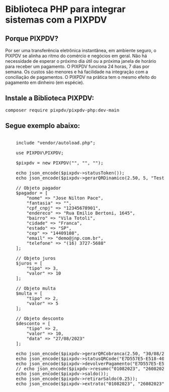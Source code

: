 # Biblioteca PHP para integrar sistemas com a PIXPDV

## Porque PIXPDV?

Por ser uma transferência eletrônica instantânea, em ambiente seguro, o PIXPDV se alinha ao ritmo do comércio e negócios em geral. Não há necessidade de esperar o próximo dia útil ou a próxima janela de horário para receber um pagamento. O PIXPDV funciona 24 horas, 7 dias por semana. Os custos são menores e há facilidade na integração com a conciliação de pagamentos. O PIXPDV na prática tem o mesmo efeito do pagamento em dinheiro (em espécie).

## Instale a Biblioteca PIXPDV:
<pre>composer require pixpdv/pixpdv-php:dev-main</pre>
## Segue exemplo abaixo:
<pre>

    include "vendor/autoload.php";

    use PIXPDV\PIXPDV;

    $pixpdv = new PIXPDV("", "", "");

    echo json_encode($pixpdv->statusToken());
    echo json_encode($pixpdv->gerarQRDinamico(2.50, 5, "Teste"));

    // Objeto pagador
    $pagador = [
        "nome" => "Jose Nilton Pace",
        "fantasia" => "",
        "cpf_cnpj" => "12345678901",
        "endereco" => "Rua Emilio Bertoni, 1645",
        "bairro" => "Vila Totoli",
        "cidade" => "Franca",
        "estado" => "SP",
        "cep" => "14409108",
        "email" => "demo@jnp.com.br",
        "telefone" => "(16) 3727-5688"
    ];

    // Objeto juros
    $juros = [
        "tipo" => 3,
        "valor" => 10
    ];

    // Objeto multa
    $multa = [
        "tipo" => 2,
        "valor" => 5
    ];

    // Objeto desconto
    $desconto = [
        "tipo" => 2,
        "valor" => 10,
        "data" => "27/08/2023"
    ];

    echo json_encode($pixpdv->gerarQRCobranca(2.50, "30/08/2023", 30, "Cobrança Teste", $pagador, $juros, $multa, $desconto));
    echo json_encode($pixpdv->statusQRCode("E7D557E5-E518-406E-9541-2FF4B5312A44"));
    echo json_encode($pixpdv->devolverPagamento("E7D557E5-E518-406E-9541-2FF4B5312A44"));
    // echo json_encode($pixpdv->resumo("01082023", "26082023", "emissao"));
    echo json_encode($pixpdv->saldo());
    echo json_encode($pixpdv->retirarSaldo(0.25));
    echo json_encode($pixpdv->extrato("01082023", "26082023"));

</pre>
